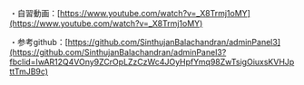 ・自習動画：[https://www.youtube.com/watch?v=_X8Trmj1oMY](https://www.youtube.com/watch?v=_X8Trmj1oMY)

・参考github：[https://github.com/SinthujanBalachandran/adminPanel3](https://github.com/SinthujanBalachandran/adminPanel3?fbclid=IwAR12Q4VOny9ZCrOpLZzCzWc4JOyHpfYmq98ZwTsigOiuxsKVHJpttTmJB9c)
